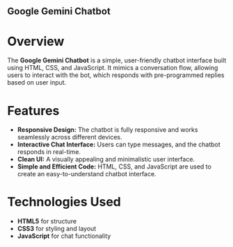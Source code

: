 ## Google Gemini Chatbot

# Overview
The **Google Gemini Chatbot** is a simple, user-friendly chatbot interface built using HTML, CSS, and JavaScript. It mimics a conversation flow, allowing users to interact with the bot, which responds with pre-programmed replies based on user input.

# Features
- **Responsive Design:** The chatbot is fully responsive and works seamlessly across different devices.
- **Interactive Chat Interface:** Users can type messages, and the chatbot responds in real-time.
- **Clean UI:** A visually appealing and minimalistic user interface.
- **Simple and Efficient Code:** HTML, CSS, and JavaScript are used to create an easy-to-understand chatbot interface.

# Technologies Used
- **HTML5** for structure
- **CSS3** for styling and layout
- **JavaScript** for chat functionality

